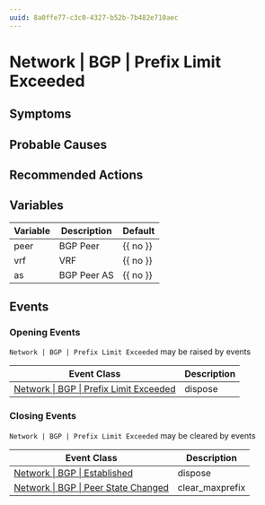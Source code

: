 ```yaml
---
uuid: 8a0ffe77-c3c0-4327-b52b-7b482e710aec
---
```

# Network | BGP | Prefix Limit Exceeded

## Symptoms

## Probable Causes

## Recommended Actions

## Variables

Variable | Description | Default
--- | --- | ---
peer | BGP Peer | {{ no }}
vrf | VRF | {{ no }}
as | BGP Peer AS | {{ no }}

## Events

### Opening Events
`Network | BGP | Prefix Limit Exceeded` may be raised by events

Event Class | Description
--- | ---
[Network \| BGP \| Prefix Limit Exceeded](../../../event-classes/network/bgp/prefix-limit-exceeded.md) | dispose

### Closing Events
`Network | BGP | Prefix Limit Exceeded` may be cleared by events

Event Class | Description
--- | ---
[Network \| BGP \| Established](../../../event-classes/network/bgp/established.md) | dispose
[Network \| BGP \| Peer State Changed](../../../event-classes/network/bgp/peer-state-changed.md) | clear_maxprefix
